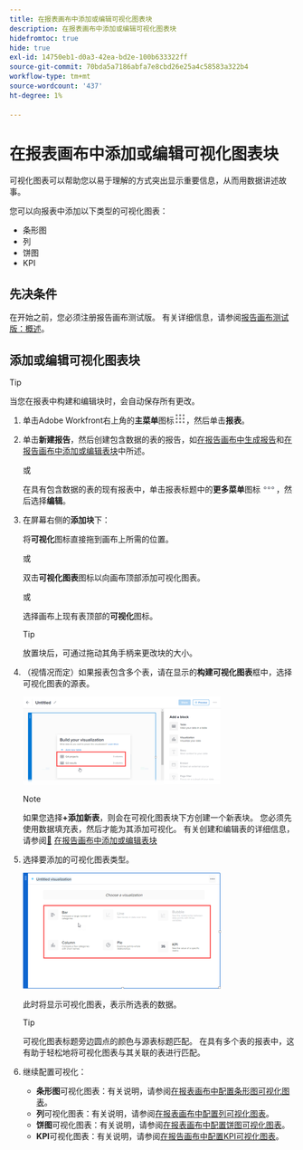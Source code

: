```yaml
---
title: 在报表画布中添加或编辑可视化图表块
description: 在报表画布中添加或编辑可视化图表块
hidefromtoc: true
hide: true
exl-id: 14750eb1-d0a3-42ea-bd2e-100b633322ff
source-git-commit: 70bda5a7186abfa7e8cbd26e25a4c58583a322b4
workflow-type: tm+mt
source-wordcount: '437'
ht-degree: 1%

---
```


# 在报表画布中添加或编辑可视化图表块

可视化图表可以帮助您以易于理解的方式突出显示重要信息，从而用数据讲述故事。

您可以向报表中添加以下类型的可视化图表：

* 条形图
* 列
* 饼图
* KPI

## 先决条件

在开始之前，您必须注册报告画布测试版。 有关详细信息，请参阅[报告画布测试版：概述](/help/quicksilver/product-announcements/betas/canvas-dashboards-beta/reporting-canvas-beta-overview.md)。

## 添加或编辑可视化图表块

>[!TIP]
>
>当您在报表中构建和编辑块时，会自动保存所有更改。

1. 单击Adobe Workfront右上角的&#x200B;**主菜单**&#x200B;图标![主菜单图标](assets/main-menu-icon.png)，然后单击&#x200B;**报表**。
1. 单击&#x200B;**新建报告**，然后创建包含数据的表的报告，如[在报告画布中生成报告](../../../reports-and-dashboards/reporting-canvas/manage-reports/build-report.md)和[在报告画布中添加或编辑表块](../../../reports-and-dashboards/reporting-canvas/table-blocks/add-or-edit-report-table.md)中所述。

   或

   在具有包含数据的表的现有报表中，单击报表标题中的&#x200B;**更多菜单**&#x200B;图标![更多图标](assets/more-icon.png)，然后选择&#x200B;**编辑**。

1. 在屏幕右侧的&#x200B;**添加块**&#x200B;下：

   将&#x200B;**可视化**&#x200B;图标&#x200B;**&#x200B;**&#x200B;直接拖到画布上所需的位置。

   或

   双击&#x200B;**可视化图表**&#x200B;图标&#x200B;**&#x200B;**&#x200B;以向画布顶部添加可视化图表。

   或

   选择画布上现有表顶部的&#x200B;**可视化**&#x200B;图标&#x200B;**&#x200B;**。

   >[!TIP]
   >
   >放置块后，可通过拖动其角手柄来更改块的大小。

1. （视情况而定）如果报表包含多个表，请在显示的&#x200B;**构建可视化图表**&#x200B;框中，选择可视化图表的源表。

   ![选择可视化图表上的表](assets/select-table-on-vis-350x155.png)

   >[!NOTE]
   >
   >如果您选择&#x200B;**+添加新表**，则会在可视化图表块下方创建一个新表块。 您必须先使用数据填充表，然后才能为其添加可视化。 有关创建和编辑表的详细信息，请参阅[&#128279;](../../../reports-and-dashboards/reporting-canvas/table-blocks/add-or-edit-report-table.md) [在报告画布中添加或编辑表块](../../../reports-and-dashboards/reporting-canvas/table-blocks/add-or-edit-report-table.md)

1. 选择要添加的可视化图表类型。

   ![选择可视化类型](assets/select-vis-type-350x205.png)

   此时将显示可视化图表，表示所选表的数据。

   >[!TIP]
   >
   >可视化图表标题旁边圆点的颜色与源表标题匹配。 在具有多个表的报表中，这有助于轻松地将可视化图表与其关联的表进行匹配。

1. 继续配置可视化：

   * **条形图**&#x200B;可视化图表：有关说明，请参阅[在报表画布中配置条形图可视化图表](../../../reports-and-dashboards/reporting-canvas/visualization-blocks/configure-bar-visualization.md#bar)。
   * **列**&#x200B;可视化图表：有关说明，请参阅[在报表画布中配置列可视化图表](../../../reports-and-dashboards/reporting-canvas/visualization-blocks/configure-column-visualization.md)。
   * **饼图**&#x200B;可视化图表：有关说明，请参阅[在报表画布中配置饼图可视化图表](../../../reports-and-dashboards/reporting-canvas/visualization-blocks/configure-pie-visualization.md)。
   * **KPI**&#x200B;可视化图表：有关说明，请参阅[在报告画布中配置KPI可视化图表](../../../reports-and-dashboards/reporting-canvas/visualization-blocks/configure-kpi-visualization.md)。
